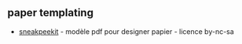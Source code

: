 #

## paper templating
* [sneakpeekit](http://sneakpeekit.com/) - modèle pdf pour designer papier - licence by-nc-sa